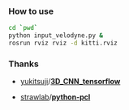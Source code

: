 ### How to use

```sh
cd `pwd`
python input_velodyne.py &
rosrun rviz rviz -d kitti.rviz
```



### Thanks

+ [yukitsuji](https://github.com/yukitsuji)/[**3D_CNN_tensorflow** ](https://github.com/yukitsuji/3D_CNN_tensorflow)


+ [strawlab](https://github.com/strawlab/python-pcl)/[**python-pcl** ](https://github.com/Durant35/python-pcl)



